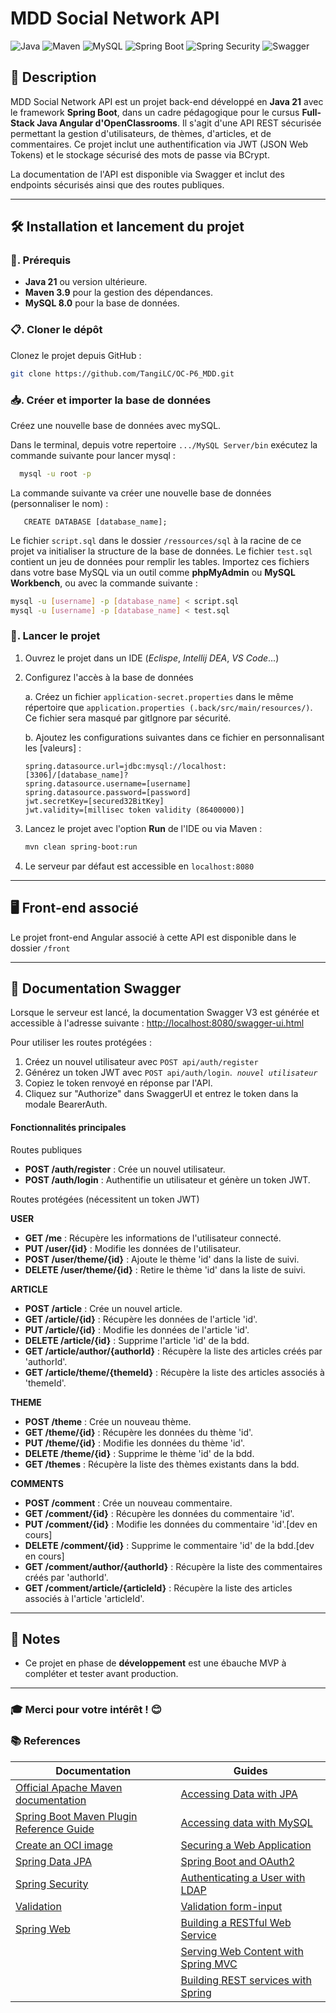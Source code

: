 
# MDD Social Network API 

![Java](https://img.shields.io/badge/Java-21-%23ED8B00?style=&logo=openjdk&logoColor=orange)
![Maven](https://img.shields.io/badge/Maven-3.9.9-%23C71A36?style=&logo=apachemaven&logoColor=red)
![MySQL](https://img.shields.io/badge/MySQL-8.0-%234479A1?style=&logo=mysql&logoColor=blue)
![Spring Boot](https://img.shields.io/badge/Spring%20Boot-3.4.0-%236DB33F?style=&logo=springboot&logoColor=green)
![Spring Security](https://img.shields.io/badge/Spring%20Security-6.4.0-%236DB33F?style=&logo=spring&logoColor=green)
![Swagger](https://img.shields.io/badge/Swagger%20UI-V3-%2385EA2D?style=&logo=swagger&logoColor=green)

## 📝 Description

MDD Social Network API est un projet back-end développé en **Java 21** avec le framework **Spring Boot**, dans un cadre pédagogique pour le cursus **Full-Stack Java Angular d'OpenClassrooms**. Il s'agit d'une API REST sécurisée permettant la gestion d'utilisateurs, de thèmes, d'articles, et de commentaires. Ce projet inclut une authentification via JWT (JSON Web Tokens) et le stockage sécurisé des mots de passe via BCrypt.

La documentation de l'API est disponible via Swagger et inclut des endpoints sécurisés ainsi que des routes publiques.

---

## 🛠️ Installation et lancement du projet

### 🔧. Prérequis
- **Java 21** ou version ultérieure.
- **Maven 3.9** pour la gestion des dépendances.
- **MySQL 8.0** pour la base de données.

### 📋. Cloner le dépôt
Clonez le projet depuis GitHub :
```bash
git clone https://github.com/TangiLC/OC-P6_MDD.git
```

### 📥. Créer et importer la base de données
Créez une nouvelle base de données avec mySQL.

Dans le terminal, depuis votre repertoire `.../MySQL Server/bin` exécutez la commande suivante pour lancer mysql :
 ```bash
   mysql -u root -p
```

La commande suivante va créer une nouvelle base de données (personnaliser le nom) :
```mysql
   CREATE DATABASE [database_name];
```

Le fichier `script.sql` dans le dossier `/ressources/sql` à la racine de ce projet va initialiser la structure de la base de données. Le fichier `test.sql` contient un jeu de données pour remplir les tables. Importez ces fichiers dans votre base MySQL via un outil comme **phpMyAdmin** ou **MySQL Workbench**, ou avec la commande suivante :
```bash
mysql -u [username] -p [database_name] < script.sql
mysql -u [username] -p [database_name] < test.sql
```


### 🚀. Lancer le projet
1. Ouvrez le projet dans un IDE (*Eclispe*, *Intellij DEA*, *VS Code*...)

2. Configurez l'accès à la base de données

    a. Créez un fichier `application-secret.properties` dans le même répertoire que `application.properties (.back/src/main/resources/)`. Ce fichier sera masqué par gitIgnore par sécurité.

    b. Ajoutez les configurations suivantes dans ce fichier en personnalisant les [valeurs]  :
   ```
   spring.datasource.url=jdbc:mysql://localhost:[3306]/[database_name]?
   spring.datasource.username=[username]
   spring.datasource.password=[password]
   jwt.secretKey=[secured32BitKey]
   jwt.validity=[millisec token validity (86400000)]
   ```

3. Lancez le projet avec l'option **Run** de l'IDE ou via Maven :
   ```bash
   mvn clean spring-boot:run
   ```


4. Le serveur par défaut est accessible en `localhost:8080`

---

## 🖥️ Front-end associé

Le projet front-end Angular associé à cette API est disponible dans le dossier `/front`

---

## 📖 Documentation Swagger 

Lorsque le serveur est lancé, la documentation Swagger V3 est générée et accessible à l'adresse suivante :
[http://localhost:8080/swagger-ui.html](http://localhost:8080/swagger-ui.html)

Pour utiliser les routes protégées :
1. Créez un nouvel utilisateur avec `POST api/auth/register`
2. Générez un token JWT avec `POST api/auth/login`. &nbsp;*`nouvel utilisateur`*
2. Copiez le token renvoyé en réponse par l'API.
3. Cliquez sur "Authorize" dans SwaggerUI et entrez le token dans la modale BearerAuth.

#### Fonctionnalités principales

Routes publiques
- **POST /auth/register** : Crée un nouvel utilisateur.
- **POST /auth/login** : Authentifie un utilisateur et génère un token JWT.

Routes protégées (nécessitent un token JWT)

**USER**
- **GET /me** : Récupère les informations de l'utilisateur connecté.
- **PUT /user/{id}** : Modifie les données de l'utilisateur.
- **POST /user/theme/{id}** : Ajoute le thème 'id' dans la liste de suivi.
- **DELETE /user/theme/{id}** : Retire le thème 'id' dans la liste de suivi.

**ARTICLE**
- **POST /article** : Crée un nouvel article.
- **GET /article/{id}** : Récupère les données de l'article 'id'.
- **PUT /article/{id}** : Modifie les données de l'article 'id'.
- **DELETE /article/{id}** : Supprime l'article 'id' de la bdd.
- **GET /article/author/{authorId}** : Récupère la liste des articles créés par 'authorId'.
- **GET /article/theme/{themeId}** : Récupère la liste des articles associés à 'themeId'.

**THEME**
- **POST /theme** : Crée un nouveau thème.
- **GET /theme/{id}** : Récupère les données du thème 'id'.
- **PUT /theme/{id}** : Modifie les données du thème 'id'.
- **DELETE /theme/{id}** : Supprime le thème 'id' de la bdd.
- **GET /themes** : Récupère la liste des thèmes existants dans la bdd.

**COMMENTS**
- **POST /comment** : Crée un nouveau commentaire.
- **GET /comment/{id}** : Récupère les données du commentaire 'id'.
- **PUT /comment/{id}** : Modifie les données du commentaire 'id'.[dev en cours]
- **DELETE /comment/{id}** : Supprime le commentaire 'id' de la bdd.[dev en cours]
- **GET /comment/author/{authorId}** : Récupère la liste des commentaires créés par 'authorId'.
- **GET /comment/article/{articleId}** : Récupère la liste des articles associés à l'article 'articleId'.


---

## 📣 Notes

- Ce projet en phase de **développement** est une ébauche MVP à compléter et tester avant production.

---

### 🎓 Merci pour votre intérêt ! 😊


### 📚 References

| Documentation | Guides |
|-----------------------|-----------------------|
| [Official Apache Maven documentation](https://maven.apache.org/guides/index.html) | [Accessing Data with JPA](https://spring.io/guides/gs/accessing-data-jpa/) |
| [Spring Boot Maven Plugin Reference Guide](https://docs.spring.io/spring-boot/3.4.0/maven-plugin) | [Accessing data with MySQL](https://spring.io/guides/gs/accessing-data-mysql/) |
| [Create an OCI image](https://docs.spring.io/spring-boot/3.4.0/maven-plugin/build-image.html) | [Securing a Web Application](https://spring.io/guides/gs/securing-web/) |
| [Spring Data JPA](https://docs.spring.io/spring-boot/3.4.0/reference/data/sql.html#data.sql.jpa-and-spring-data) | [Spring Boot and OAuth2](https://spring.io/guides/tutorials/spring-boot-oauth2/) |
| [Spring Security](https://docs.spring.io/spring-boot/3.4.0/reference/web/spring-security.html) | [Authenticating a User with LDAP](https://spring.io/guides/gs/authenticating-ldap/) |
| [Validation](https://docs.spring.io/spring-boot/3.4.0/reference/io/validation.html) | [Validation form-input](https://spring.io/guides/gs/validating-form-input/) |
| [Spring Web](https://docs.spring.io/spring-boot/3.4.0/reference/web/servlet.html) | [Building a RESTful Web Service](https://spring.io/guides/gs/rest-service/)|
| | [Serving Web Content with Spring MVC](https://spring.io/guides/gs/serving-web-content/) |
| | [Building REST services with Spring](https://spring.io/guides/tutorials/rest/) |

